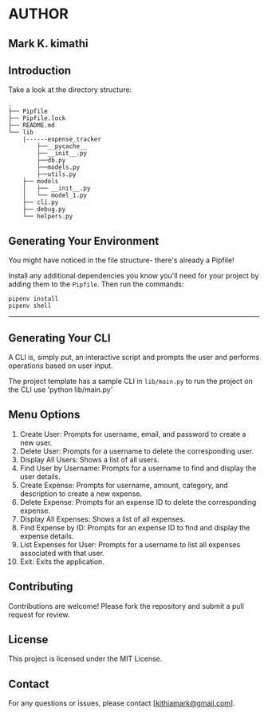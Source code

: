 # AUTHOR 
Mark K. kimathi
---

## Introduction

Take a look at the directory structure:

```console
.
├── Pipfile
├── Pipfile.lock
├── README.md
└── lib
    |------expense_tracker
        ├──__pycache__
        ├──__init__.py
        ├──db.py
        ├──models.py
        ├──utils.py
    ├── models
    │   ├── __init__.py
    │   └── model_1.py
    ├── cli.py
    ├── debug.py
    └── helpers.py
```

## Generating Your Environment

You might have noticed in the file structure- there's already a Pipfile!

Install any additional dependencies you know you'll need for your project by
adding them to the `Pipfile`. Then run the commands:

```console
pipenv install
pipenv shell
```

---

## Generating Your CLI

A CLI is, simply put, an interactive script and prompts the user and performs
operations based on user input.

The project template has a sample CLI in `lib/main.py` 
to run the project on the CLI  use 'python lib/main.py'
## Menu Options
1. Create User: Prompts for username, email, and password to create a new user.
2. Delete User: Prompts for a username to delete the corresponding user.
3. Display All Users: Shows a list of all users.
4. Find User by Username: Prompts for a username to find and display the user details.
5. Create Expense: Prompts for username, amount, category, and description to create a new expense.
6. Delete Expense: Prompts for an expense ID to delete the corresponding expense.
7. Display All Expenses: Shows a list of all expenses.
8. Find Expense by ID: Prompts for an expense ID to find and display the expense details.
9. List Expenses for User: Prompts for a username to list all expenses associated with that user.
10. Exit: Exits the application.

## Contributing
Contributions are welcome! Please fork the repository and submit a pull request for review.

## License
This project is licensed under the MIT License.

## Contact
For any questions or issues, please contact [kithiamark@gmail.com].